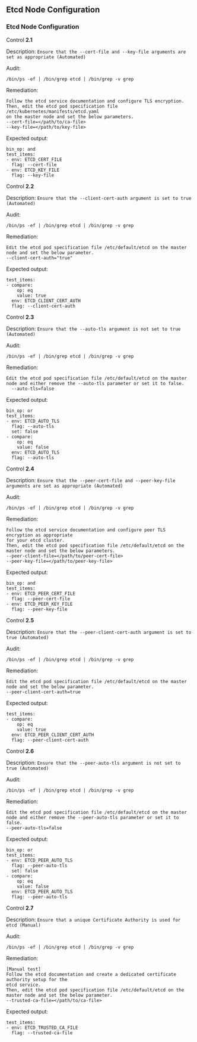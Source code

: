 ## Etcd Node Configuration
### Etcd Node Configuration
Control **2.1**

Description: `Ensure that the --cert-file and --key-file arguments are set as appropriate (Automated)`

Audit:
```
/bin/ps -ef | /bin/grep etcd | /bin/grep -v grep
```

Remediation:
```
Follow the etcd service documentation and configure TLS encryption.
Then, edit the etcd pod specification file /etc/kubernetes/manifests/etcd.yaml
on the master node and set the below parameters.
--cert-file=</path/to/ca-file>
--key-file=</path/to/key-file>
```

Expected output:
```
bin_op: and
test_items:
- env: ETCD_CERT_FILE
  flag: --cert-file
- env: ETCD_KEY_FILE
  flag: --key-file
```

Control **2.2**

Description: `Ensure that the --client-cert-auth argument is set to true (Automated)`

Audit:
```
/bin/ps -ef | /bin/grep etcd | /bin/grep -v grep
```

Remediation:
```
Edit the etcd pod specification file /etc/default/etcd on the master
node and set the below parameter.
--client-cert-auth="true"
```

Expected output:
```
test_items:
- compare:
    op: eq
    value: true
  env: ETCD_CLIENT_CERT_AUTH
  flag: --client-cert-auth
```

Control **2.3**

Description: `Ensure that the --auto-tls argument is not set to true (Automated)`

Audit:
```
/bin/ps -ef | /bin/grep etcd | /bin/grep -v grep
```

Remediation:
```
Edit the etcd pod specification file /etc/default/etcd on the master
node and either remove the --auto-tls parameter or set it to false.
  --auto-tls=false
```

Expected output:
```
bin_op: or
test_items:
- env: ETCD_AUTO_TLS
  flag: --auto-tls
  set: false
- compare:
    op: eq
    value: false
  env: ETCD_AUTO_TLS
  flag: --auto-tls
```

Control **2.4**

Description: `Ensure that the --peer-cert-file and --peer-key-file arguments are set as appropriate (Automated)`

Audit:
```
/bin/ps -ef | /bin/grep etcd | /bin/grep -v grep
```

Remediation:
```
Follow the etcd service documentation and configure peer TLS encryption as appropriate
for your etcd cluster.
Then, edit the etcd pod specification file /etc/default/etcd on the
master node and set the below parameters.
--peer-client-file=</path/to/peer-cert-file>
--peer-key-file=</path/to/peer-key-file>
```

Expected output:
```
bin_op: and
test_items:
- env: ETCD_PEER_CERT_FILE
  flag: --peer-cert-file
- env: ETCD_PEER_KEY_FILE
  flag: --peer-key-file
```

Control **2.5**

Description: `Ensure that the --peer-client-cert-auth argument is set to true (Automated)`

Audit:
```
/bin/ps -ef | /bin/grep etcd | /bin/grep -v grep
```

Remediation:
```
Edit the etcd pod specification file /etc/default/etcd on the master
node and set the below parameter.
--peer-client-cert-auth=true
```

Expected output:
```
test_items:
- compare:
    op: eq
    value: true
  env: ETCD_PEER_CLIENT_CERT_AUTH
  flag: --peer-client-cert-auth
```

Control **2.6**

Description: `Ensure that the --peer-auto-tls argument is not set to true (Automated)`

Audit:
```
/bin/ps -ef | /bin/grep etcd | /bin/grep -v grep
```

Remediation:
```
Edit the etcd pod specification file /etc/default/etcd on the master
node and either remove the --peer-auto-tls parameter or set it to false.
--peer-auto-tls=false
```

Expected output:
```
bin_op: or
test_items:
- env: ETCD_PEER_AUTO_TLS
  flag: --peer-auto-tls
  set: false
- compare:
    op: eq
    value: false
  env: ETCD_PEER_AUTO_TLS
  flag: --peer-auto-tls
```

Control **2.7**

Description: `Ensure that a unique Certificate Authority is used for etcd (Manual)`

Audit:
```
/bin/ps -ef | /bin/grep etcd | /bin/grep -v grep
```

Remediation:
```
[Manual test]
Follow the etcd documentation and create a dedicated certificate authority setup for the
etcd service.
Then, edit the etcd pod specification file /etc/default/etcd on the
master node and set the below parameter.
--trusted-ca-file=</path/to/ca-file>
```

Expected output:
```
test_items:
- env: ETCD_TRUSTED_CA_FILE
  flag: --trusted-ca-file
```

